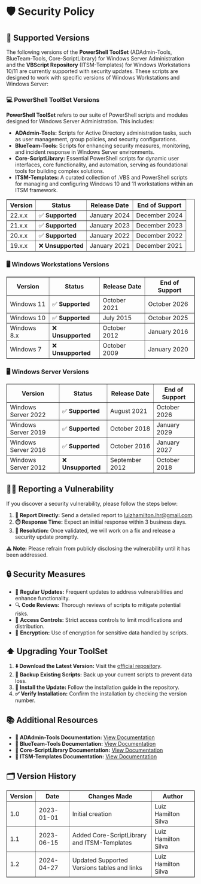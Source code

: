 <div>
  <h1>🛡️ Security Policy</h1>

  <h2>📌 Supported Versions</h2>
  <p>
    The following versions of the <strong>PowerShell ToolSet</strong> (ADAdmin-Tools, BlueTeam-Tools, Core-ScriptLibrary) for Windows Server Administration and the <strong>VBScript Repository</strong> (ITSM-Templates) for Windows Workstations 10/11 are currently supported with security updates. These scripts are designed to work with specific versions of Windows Workstations and Windows Server:
  </p>

  <h3>💻 PowerShell ToolSet Versions</h3>
  <p>
    <strong>PowerShell ToolSet</strong> refers to our suite of PowerShell scripts and modules designed for Windows Server Administration. This includes:
  </p>
  <ul>
    <li><strong>ADAdmin-Tools:</strong> Scripts for Active Directory administration tasks, such as user management, group policies, and security configurations.</li>
    <li><strong>BlueTeam-Tools:</strong> Scripts for enhancing security measures, monitoring, and incident response in Windows Server environments.</li>
    <li><strong>Core-ScriptLibrary:</strong> Essential PowerShell scripts for dynamic user interfaces, core functionality, and automation, serving as foundational tools for building complex solutions.</li>
    <li><strong>ITSM-Templates:</strong> A curated collection of .VBS and PowerShell scripts for managing and configuring Windows 10 and 11 workstations within an ITSM framework.</li>
  </ul>
  <table border="1" style="border-collapse: collapse; width: 100%;">
    <thead>
      <tr>
        <th>Version</th>
        <th>Status</th>
        <th>Release Date</th>
        <th>End of Support</th>
      </tr>
    </thead>
    <tbody>
      <tr>
        <td>22.x.x</td>
        <td>✅ <strong>Supported</strong></td>
        <td>January 2024</td>
        <td>December 2024</td>
      </tr>
      <tr>
        <td>21.x.x</td>
        <td>✅ <strong>Supported</strong></td>
        <td>January 2023</td>
        <td>December 2023</td>
      </tr>
      <tr>
        <td>20.x.x</td>
        <td>✅ <strong>Supported</strong></td>
        <td>January 2022</td>
        <td>December 2022</td>
      </tr>
      <tr>
        <td>19.x.x</td>
        <td>❌ <strong>Unsupported</strong></td>
        <td>January 2021</td>
        <td>December 2021</td>
      </tr>
    </tbody>
  </table>

  <h3>🖥️ Windows Workstations Versions</h3>
  <table border="1" style="border-collapse: collapse; width: 100%;">
    <thead>
      <tr>
        <th>Version</th>
        <th>Status</th>
        <th>Release Date</th>
        <th>End of Support</th>
      </tr>
    </thead>
    <tbody>
      <tr>
        <td>Windows 11</td>
        <td>✅ <strong>Supported</strong></td>
        <td>October 2021</td>
        <td>October 2026</td>
      </tr>
      <tr>
        <td>Windows 10</td>
        <td>✅ <strong>Supported</strong></td>
        <td>July 2015</td>
        <td>October 2025</td>
      </tr>
      <tr>
        <td>Windows 8.x</td>
        <td>❌ <strong>Unsupported</strong></td>
        <td>October 2012</td>
        <td>January 2016</td>
      </tr>
      <tr>
        <td>Windows 7</td>
        <td>❌ <strong>Unsupported</strong></td>
        <td>October 2009</td>
        <td>January 2020</td>
      </tr>
    </tbody>
  </table>

  <h3>🖥️ Windows Server Versions</h3>
  <table border="1" style="border-collapse: collapse; width: 100%;">
    <thead>
      <tr>
        <th>Version</th>
        <th>Status</th>
        <th>Release Date</th>
        <th>End of Support</th>
      </tr>
    </thead>
    <tbody>
      <tr>
        <td>Windows Server 2022</td>
        <td>✅ <strong>Supported</strong></td>
        <td>August 2021</td>
        <td>October 2026</td>
      </tr>
      <tr>
        <td>Windows Server 2019</td>
        <td>✅ <strong>Supported</strong></td>
        <td>October 2018</td>
        <td>January 2029</td>
      </tr>
      <tr>
        <td>Windows Server 2016</td>
        <td>✅ <strong>Supported</strong></td>
        <td>October 2016</td>
        <td>January 2027</td>
      </tr>
      <tr>
        <td>Windows Server 2012</td>
        <td>❌ <strong>Unsupported</strong></td>
        <td>September 2012</td>
        <td>October 2018</td>
      </tr>
    </tbody>
  </table>

  <h2>🕵️‍♂️ Reporting a Vulnerability</h2>
  <p>
    If you discover a security vulnerability, please follow the steps below:
  </p>
  <ol>
    <li><strong>📧 Report Directly:</strong> Send a detailed report to <a href="mailto:luizhamilton.lhr@gmail.com">luizhamilton.lhr@gmail.com</a>.</li>
    <li><strong>⏱️ Response Time:</strong> Expect an initial response within 3 business days.</li>
    <li><strong>🔧 Resolution:</strong> Once validated, we will work on a fix and release a security update promptly.</li>
  </ol>
  <p><strong>⚠️ Note:</strong> Please refrain from publicly disclosing the vulnerability until it has been addressed.</p>

  <h2>🔒 Security Measures</h2>
  <ul>
    <li>🔄 <strong>Regular Updates:</strong> Frequent updates to address vulnerabilities and enhance functionality.</li>
    <li>🔍 <strong>Code Reviews:</strong> Thorough reviews of scripts to mitigate potential risks.</li>
    <li>🔐 <strong>Access Controls:</strong> Strict access controls to limit modifications and distribution.</li>
    <li>🔑 <strong>Encryption:</strong> Use of encryption for sensitive data handled by scripts.</li>
  </ul>

  <h2>⬆️ Upgrading Your ToolSet</h2>
  <ol>
    <li><strong>⬇️ Download the Latest Version:</strong> Visit the <a href="https://github.com/brazilianscriptguy/PowerShell-codes-for-Windows-Server-Administrators/releases/tag/SysAdminToolSet">official repository</a>.</li>
    <li><strong>💾 Backup Existing Scripts:</strong> Back up your current scripts to prevent data loss.</li>
    <li><strong>🔧 Install the Update:</strong> Follow the installation guide in the repository.</li>
    <li><strong>✅ Verify Installation:</strong> Confirm the installation by checking the version number.</li>
  </ol>

  <h2>📚 Additional Resources</h2>
  <ul>
    <li><strong>📄 ADAdmin-Tools Documentation:</strong> <a href="https://github.com/brazilianscriptguy/PowerShell-codes-for-Windows-Server-Administrators/blob/main/ADAdmin-Tools/README.md">View Documentation</a></li>
    <li><strong>📄 BlueTeam-Tools Documentation:</strong> <a href="https://github.com/brazilianscriptguy/PowerShell-codes-for-Windows-Server-Administrators/blob/main/BlueTeam-Tools/README.md">View Documentation</a></li>
    <li><strong>📄 Core-ScriptLibrary Documentation:</strong> <a href="https://github.com/brazilianscriptguy/PowerShell-codes-for-Windows-Server-Administrators/blob/main/Core-ScriptLibrary/README.md">View Documentation</a></li>
    <li><strong>📄 ITSM-Templates Documentation:</strong> <a href="https://github.com/brazilianscriptguy/PowerShell-codes-for-Windows-Server-Administrators/blob/main/ITSM-Templates/README.md">View Documentation</a></li>
  </ul>

  <h2>🗂️ Version History</h2>
  <table border="1" style="border-collapse: collapse; width: 100%;">
    <thead>
      <tr>
        <th>Version</th>
        <th>Date</th>
        <th>Changes Made</th>
        <th>Author</th>
      </tr>
    </thead>
    <tbody>
      <tr>
        <td>1.0</td>
        <td>2023-01-01</td>
        <td>Initial creation</td>
        <td>Luiz Hamilton Silva</td>
      </tr>
      <tr>
        <td>1.1</td>
        <td>2023-06-15</td>
        <td>Added Core-ScriptLibrary and ITSM-Templates</td>
        <td>Luiz Hamilton Silva</td>
      </tr>
      <tr>
        <td>1.2</td>
        <td>2024-04-27</td>
        <td>Updated Supported Versions tables and links</td>
        <td>Luiz Hamilton Silva</td>
      </tr>
    </tbody>
  </table>
</div>
